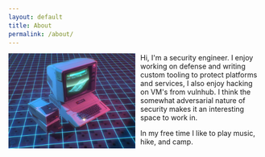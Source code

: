```yaml
---
layout: default
title: About
permalink: /about/
---
```

<img style="float: left; width: 50%; height: auto; padding-right:10px" src="/assets/images/computer.jpg" />
Hi, I'm a security engineer. I enjoy working on defense and writing custom tooling to protect platforms and services, I also enjoy hacking on VM's from vulnhub. I think the somewhat adversarial nature of security makes it an interesting space to work in.

In my free time I like to play music, hike, and camp.